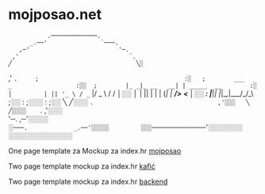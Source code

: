 # mojposao.net
               .─────────────.                 
          _.──'               `───.            
       ,─'                         '─.         
     ,'                               `.       
    ╱                                   ╲░     
  ,'                                     `.    
 ;                                         :░  
 ;        ___           _                  :░░ 
;        |_ _|_ __   __| | _____  __        :░ 
│         | || '_ \ / _` |/ _ \ \/ /        │░░
│         | || | | | (_| |  __/>  <         │░░
:        |___|_| |_|\__,_|\___/_/\_\        ;░░
 :                                         ;░░░
 :                                         ;░░ 
  ╲                                       ╱░░░ 
   `.                                   ,'░░░  
     ╲                                 ╱░░░░   
      `.                             ,'░░░     
        '─.                       ,─'░░░░      
          ░`───.             _.──'░░░░░        
             ░░░`───────────'░░░░░░░           
                  ░░░░░░░░░░░░░                

One page template za Mockup za index.hr
<a class="btn btn-primary btn-xl js-scroll-trigger" role="button" href="https://amkyn.github.io/mojposao.net/ihr/">mojposao</a>
<p>
Two page template mockup za index.hr
<a class="btn btn-primary btn-xl js-scroll-trigger" role="button" href="https://amkyn.github.io/mojposao.net/biz/">kafić</a>
<p>
Two page template mockup za index.hr
<a class="btn btn-primary btn-xl js-scroll-trigger" role="button" href="https://amkyn.github.io/mojposao.net/admin/">backend</a>
